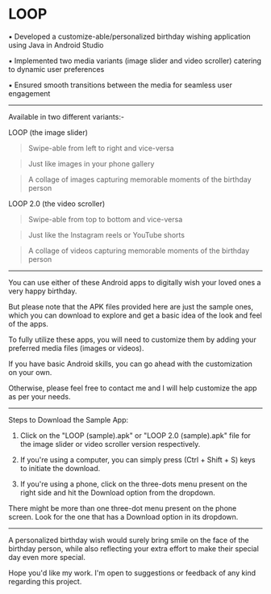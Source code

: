# LOOP

▪︎  Developed a customize-able/personalized birthday wishing application using Java in Android Studio

▪︎  Implemented two media variants (image slider and video scroller) catering to dynamic user preferences

▪︎  Ensured smooth transitions between the media for seamless user engagement


-------------------------------------------------------------------------------------------------------------

 
Available in two different variants:- 

LOOP (the image slider) 

>  Swipe-able from left to right and vice-versa 

>  Just like images in your phone gallery

>  A collage of images capturing memorable moments of the birthday person
                          

LOOP 2.0 (the video scroller)  

>  Swipe-able from top to bottom and vice-versa

>  Just like the Instagram reels or YouTube shorts

>  A collage of videos capturing memorable moments of the birthday person


------------------------------------------------------------------------------------------------------------


You can use either of these Android apps to digitally wish your loved ones a very happy birthday. 

But please note that the APK files provided here are just the sample ones, which you can download to explore and get a basic idea of the look and feel of the apps. 

To fully utilize these apps, you will need to customize them by adding your preferred media files (images or videos). 

If you have basic Android skills, you can go ahead with the customization on your own. 

Otherwise, please feel free to contact me and I will help customize the app as per your needs.


-------------------------------------------------------------------------------------------------------------


Steps to Download the Sample App:

1. Click on the "LOOP (sample).apk" or "LOOP 2.0 (sample).apk" file for the image slider or video scroller version respectively.
     
2. If you're using a computer, you can simply press (Ctrl + Shift + S) keys to initiate the download.

3. If you're using a phone, click on the three-dots menu present on the right side and hit the Download option from the dropdown.
 
There might be more than one three-dot menu present on the phone screen. Look for the one that has a Download option in its dropdown.

-----------------------------------------------------------------------------------------------------------------

A personalized birthday wish would surely bring smile on the face of the birthday person, while also reflecting your extra effort to make their special day even more special. 

Hope you'd like my work. I'm open to suggestions or feedback of any kind regarding this project.

